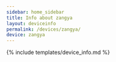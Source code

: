 ```yaml
---
sidebar: home_sidebar
title: Info about zangya
layout: deviceinfo
permalink: /devices/zangya/
device: zangya
---
```

{% include templates/device_info.md %}
